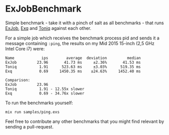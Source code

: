 # ExJobBenchmark

Simple benchmark - take it with a pinch of salt as all benchmarks - that runs
[ExJob](https://github.com/eidge/ex_job), [Exq](https://github.com/akira/exq)
and [Toniq](https://github.com/joakimk/toniq) against each other.

For a simple job which receives the benchmark process pid and sends it a message
containing `:ping`, the results on my Mid 2015 15-inch (2,5 GHz Intel Core i7)
were:

```
Name            ips        average  deviation         median
ExJob         23.96       41.73 ms     ±2.36%       41.53 ms
Toniq          1.91      523.63 ms     ±3.03%      519.35 ms
Exq            0.69     1450.35 ms    ±24.63%     1452.40 ms

Comparison:
ExJob         23.96
Toniq          1.91 - 12.55x slower
Exq            0.69 - 34.76x slower
```

To run the benchmarks yourself:

`mix run samples/ping.exs`

Feel free to contribute any other benchmarks that you might find relevant by
sending a pull-request.

